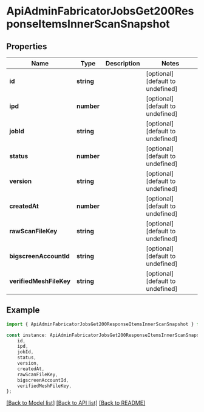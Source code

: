 # ApiAdminFabricatorJobsGet200ResponseItemsInnerScanSnapshot


## Properties

Name | Type | Description | Notes
------------ | ------------- | ------------- | -------------
**id** | **string** |  | [optional] [default to undefined]
**ipd** | **number** |  | [optional] [default to undefined]
**jobId** | **string** |  | [optional] [default to undefined]
**status** | **number** |  | [optional] [default to undefined]
**version** | **string** |  | [optional] [default to undefined]
**createdAt** | **number** |  | [optional] [default to undefined]
**rawScanFileKey** | **string** |  | [optional] [default to undefined]
**bigscreenAccountId** | **string** |  | [optional] [default to undefined]
**verifiedMeshFileKey** | **string** |  | [optional] [default to undefined]

## Example

```typescript
import { ApiAdminFabricatorJobsGet200ResponseItemsInnerScanSnapshot } from '@heavygee/arda-api-sdk';

const instance: ApiAdminFabricatorJobsGet200ResponseItemsInnerScanSnapshot = {
    id,
    ipd,
    jobId,
    status,
    version,
    createdAt,
    rawScanFileKey,
    bigscreenAccountId,
    verifiedMeshFileKey,
};
```

[[Back to Model list]](../README.md#documentation-for-models) [[Back to API list]](../README.md#documentation-for-api-endpoints) [[Back to README]](../README.md)
